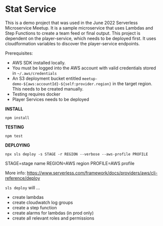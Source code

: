 # Stat Service

This is a demo project that was used in the June 2022 Serverless Microservice Meetup. It is a sample microservice that uses Lambdas and Step Functions to create a team feed or final output. This project is dependent on the player-service, which needs to be deployed first. It uses cloudformation variables to discover the player-service endpoints.

Prerequisites:
  - AWS SDK installed locally.
  - You must be logged into the AWS account with valid credentials stored in `~/.aws/credentials`
  - An S3 deployment bucket entitled `meetup-demo-${aws:accountId}-${self:provider.region}` in the target region. This needs to be created manually.
  - Testing requires docker
  - Player Services needs to be deployed
  
**INSTALL**

`npm install`

**TESTING**

`npm test`

**DEPLOYING**

`npx sls deploy -s STAGE -r REGION --verbose --aws-profile PROFILE`

STAGE=stage name
REGION=AWS region
PROFILE=AWS profile

More info: https://www.serverless.com/framework/docs/providers/aws/cli-reference/deploy

`sls deploy` will ...

- create lambdas
- create cloudwatch log groups
- create a step function
- create alarms for lambdas (in prod only)
- create all relevant roles and permissions

